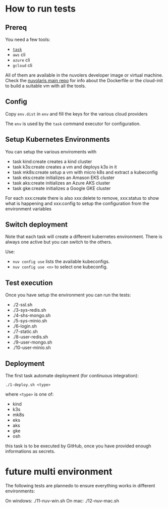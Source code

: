 # How to run tests

## Prereq

You need a few tools:
- [`task`](taskfile.dev)
- `aws` cli
- `azure` cli 
- `gcloud` cli 

All of them are available in the nuvolers developer image or virtual machine. Check the [nuvolaris main repo](https://github.com/nuvolaris/nuvolaris) for info about the Dockerfile or the cloud-init to build a suitable vm with all the tools.

## Config 

Copy `env.dist` in `env` and fill the keys for the various cloud providers

The `env` is used by the `task` command executor for configuration.

## Setup Kubernetes Environments

You can setup the various enviroments with

- task kind:create
  creates a kind cluster
- task k3s:create
  creates a vm and deploys k3s in it
- task mk8s:create
  setup a vm with micro k8s and extract a kubeconfig
- task eks:create
  initializes an Amason EKS cluster
- task aks:create
  initializes an Azure AKS cluster
- task gke:create
  initializes a Google GKE cluster

For each xxx:create there is also xxx:delete to remove, xxx:status to show what is happening and xxx:config to setup the configuration from the environment variables

## Switch deployment

Note that each task will create a different kubernetes environment.
There is always one active but you can switch to the others.

Use:

- `nuv config use` lists the available kubeconfigs.
- `nuv config use <n>` to select one kubeconfig.

## Test execution

Once you have setup the environment you can run the tests:

- ./2-ssl.sh
- ./3-sys-redis.sh
- ./4-shs-mongo.sh
- ./5-sys-minio.sh
- ./6-login.sh
- ./7-static.sh
- ./8-user-redis.sh
- ./9-user-mongo.sh
- ./10-user-minio.sh

## Deployment


The first task automate deployment (for continuous integration):

```
./1-deploy.sh <type>
```

where `<type>` is one of:

- kind
- k3s  
- mk8s
- eks
- aks
- gke
- osh

this task is to be executed by GitHub, once you have provided enough informations as secrets.

###


# future multi environment
The following tests are plannedo to  ensure everything works in different environments:

On windows: ./11-nuv-win.sh
On mac: ./12-nuv-mac.sh
